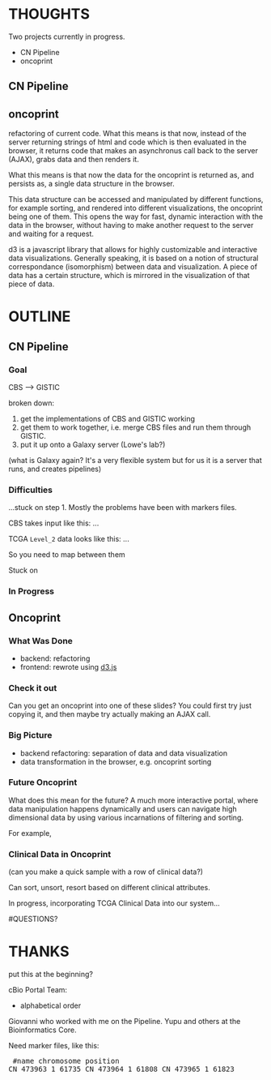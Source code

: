 # THOUGHTS

Two projects currently in progress.

* CN Pipeline
* oncoprint

## CN Pipeline

## oncoprint

refactoring of current code.  What this means is that now, instead of the
server returning strings of html and code which is then evaluated in the
browser, it returns code that makes an asynchronus call back to the server
(AJAX), grabs data and then renders it.

What this means is that now the data for the oncoprint is returned as, and
persists as, a single data structure in the browser.

This data structure can be accessed and manipulated by different functions, for
example sorting, and rendered into different visualizations, the oncoprint
being one of them.  This opens the way for fast, dynamic interaction with the
data in the browser, without having to make another request to the server and
waiting for a request.

d3 is a javascript library that allows for highly customizable and interactive
data visualizations.  Generally speaking, it is based on a notion of structural
correspondance (isomorphism) between data and visualization.  A piece of data
has a certain structure, which is mirrored in the visualization of that piece
of data.


# OUTLINE

## CN Pipeline

### Goal
CBS --> GISTIC

broken down:

1. get the implementations of CBS and GISTIC working
2. get them to work together, i.e. merge CBS files and run them through GISTIC.
3. put it up onto a Galaxy server (Lowe's lab?)

(what is Galaxy again? It's a very flexible system but for us it is a server
that runs, and creates pipelines)

### Difficulties

...stuck on step 1.  Mostly the problems have been with markers files.

CBS takes input like this:
...

TCGA `Level_2` data looks like this:
...

So you need to map between them

Stuck on

### In Progress

## Oncoprint

### What Was Done

* backend: refactoring
* frontend: rewrote using [d3.js](www.d3js.org)

### Check it out
Can you get an oncoprint into one of these slides?  You could first try just
copying it, and then maybe try actually making an AJAX call.

### Big Picture

* backend refactoring: separation of data and data visualization
* data transformation in the browser, e.g. oncoprint sorting

### Future Oncoprint
What does this mean for the future?  A much more interactive portal, where data
manipulation happens dynamically and users can navigate high dimensional data
by using various incarnations of filtering and sorting.

For example,

### Clinical Data in Oncoprint
(can you make a quick sample with a row of clinical data?)

Can sort, unsort, resort based on different clinical attributes.

In progress, incorporating TCGA Clinical Data into our system...

#QUESTIONS?

# THANKS
put this at the beginning?

cBio Portal Team:
* alphabetical order

Giovanni who worked with me on the Pipeline.
Yupu and others at the Bioinformatics Core.



Need marker files, like this:<pre>
#name       chromosome  position
CN_473963   1           61735
CN_473964   1           61808
CN_473965   1           61823
</pre>

